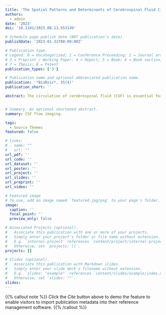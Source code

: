 ```yaml
---
title: 'The Spatial Patterns and Determinants of Cerebrospinal Fluid Circulation in the Human Brain'
authors:
  - admin
date: '2023'
doi: '10.1101/2023.08.13.553149'

# Schedule page publish date (NOT publication's date).
publishDate: '2023-01-31T00:00:00Z'

# Publication type.
# Legend: 0 = Uncategorized; 1 = Conference Proceeding; 2 = Journal article;
# 3 = Preprint / Working Paper; 4 = Report; 5 = Book; 6 = Book section;
# 7 = Thesis; 8 = Patent
publication_types: ['3']

# Publication name and optional abbreviated publication name.
publication: '*BioRxiv*, 35(4)'
publication_short: ''

abstract: The circulation of cerebrospinal fluid (CSF) is essential for maintaining brain homeostasis and clearance, and impairments in its flow can lead to various brain disorders. Recent studies have shown that CSF circulation can be interrogated using low b-value diffusion magnetic resonance imaging (low-b dMRI). Nevertheless, the spatial organization of intracranial CSF flow dynamics remains largely elusive. Here, we developed a whole-brain voxel-based analysis framework, termed CSF pseudo-diffusion spatial statistics (CpsiSS), to examine CSF mean pseudo-diffusivity (Mpsi), a measure of CSF flow magnitude derived from low-b dMRI. We showed that intracranial CSF Mpsi demonstrates characteristic covariance patterns by employing seed-based correlation analysis. Importantly, we applied non-negative matrix factorization analysis to further elucidate the covariance patterns of CSF Mpsi in a hypothesis-free, data-driven way. We identified distinct CSF spaces that consistently displayed unique pseudo-diffusion characteristics across multiple imaging datasets. Our study revealed that age, sex, brain atrophy, ventricular anatomy, and cerebral perfusion differentially influence Mpsi across these CSF spaces. Notably, individuals with anomalous CSF flow patterns displayed incidental findings on multimodal neuroradiological examinations. Our work sets forth a new paradigm to study CSF flow, with potential applications in clinical settings.


# Summary. An optional shortened abstract.
summary: CSF flow imaging.

tags:
  - Source Themes
featured: false

# links:
# - name: ""
#   url: ""
url_pdf: ''
url_code: ''
url_dataset: ''
url_poster: ''
url_project: ''
url_slides: ''
url_preprint: ''
url_video: ''

# Featured image
# To use, add an image named `featured.jpg/png` to your page's folder.
image:
  caption: ''
  focal_point: ''
  preview_only: false

# Associated Projects (optional).
#   Associate this publication with one or more of your projects.
#   Simply enter your project's folder or file name without extension.
#   E.g. `internal-project` references `content/project/internal-project/index.md`.
#   Otherwise, set `projects: []`.
projects: []

# Slides (optional).
#   Associate this publication with Markdown slides.
#   Simply enter your slide deck's filename without extension.
#   E.g. `slides: "example"` references `content/slides/example/index.md`.
#   Otherwise, set `slides: ""`.
slides:
---
```



{{% callout note %}}
Click the _Cite_ button above to demo the feature to enable visitors to import publication metadata into their reference management software.
{{% /callout %}}
